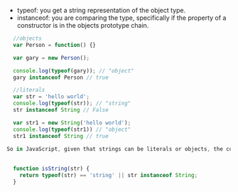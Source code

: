 
- typeof: you get a string representation of the object type. 
- instanceof: you are comparing the type, specifically if the property of a constructor is in the objects prototype chain.

``` js
  //objects
  var Person = function() {}

  var gary = new Person();

  console.log(typeof(gary)); // "object"
  gary instanceof Person // true

  //literals
  var str = 'hello world';
  console.log(typeof(str)); // "string"
  str instanceof String // False

  var str1 = new String('hello world');
  console.log(typeof(str1)) // "object"
  str1 instanceof String // true 
  
So in JavaScript, given that strings can be literals or objects, the correct way to test for a string would be to test against both cases.

  
  function isString(str) {
    return typeof(str) == 'string' || str instanceof String;
  }
```
